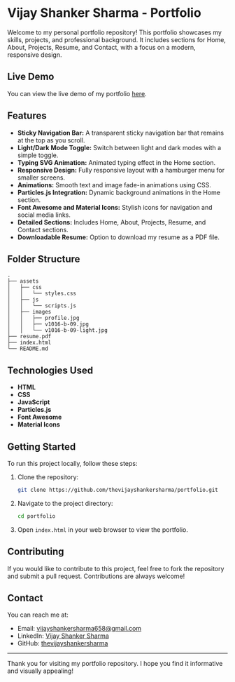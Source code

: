 
# Vijay Shanker Sharma - Portfolio

Welcome to my personal portfolio repository! This portfolio showcases my skills, projects, and professional background. It includes sections for Home, About, Projects, Resume, and Contact, with a focus on a modern, responsive design.

## Live Demo

You can view the live demo of my portfolio [here](https://your-portfolio-link.com).

## Features

- **Sticky Navigation Bar:** A transparent sticky navigation bar that remains at the top as you scroll.
- **Light/Dark Mode Toggle:** Switch between light and dark modes with a simple toggle.
- **Typing SVG Animation:** Animated typing effect in the Home section.
- **Responsive Design:** Fully responsive layout with a hamburger menu for smaller screens.
- **Animations:** Smooth text and image fade-in animations using CSS.
- **Particles.js Integration:** Dynamic background animations in the Home section.
- **Font Awesome and Material Icons:** Stylish icons for navigation and social media links.
- **Detailed Sections:** Includes Home, About, Projects, Resume, and Contact sections.
- **Downloadable Resume:** Option to download my resume as a PDF file.

## Folder Structure

```plaintext
.
├── assets
│   ├── css
│   │   └── styles.css
│   ├── js
│   │   └── scripts.js
│   ├── images
│   │   ├── profile.jpg
│   │   ├── v1016-b-09.jpg
│   │   └── v1016-b-09-light.jpg
├── resume.pdf
├── index.html
└── README.md
```

## Technologies Used

- **HTML**
- **CSS**
- **JavaScript**
- **Particles.js**
- **Font Awesome**
- **Material Icons**

## Getting Started

To run this project locally, follow these steps:

1. Clone the repository:
    ```bash
    git clone https://github.com/thevijayshankersharma/portfolio.git
    ```

2. Navigate to the project directory:
    ```bash
    cd portfolio
    ```

3. Open `index.html` in your web browser to view the portfolio.

## Contributing

If you would like to contribute to this project, feel free to fork the repository and submit a pull request. Contributions are always welcome!

## Contact

You can reach me at:

- Email: vijayshankersharma658@gmail.com
- LinkedIn: [Vijay Shanker Sharma](https://www.linkedin.com/in/vijayshankersharma/)
- GitHub: [thevijayshankersharma](https://github.com/thevijayshankersharma/)

---

Thank you for visiting my portfolio repository. I hope you find it informative and visually appealing!
